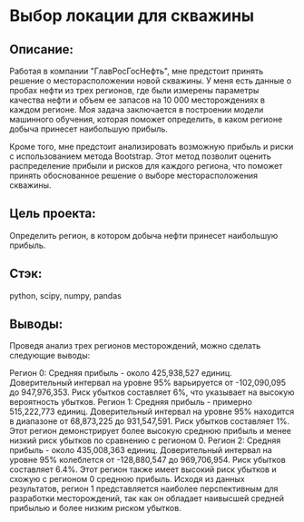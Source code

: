 # Выбор локации для скважины 

## Описание: 
Работая в компании "ГлавРосГосНефть", мне предстоит принять решение о месторасположении новой скважины. У меня есть данные о пробах нефти из трех регионов, где были измерены параметры качества нефти и объем ее запасов на 10 000 месторождениях в каждом регионе. Моя задача заключается в построении модели машинного обучения, которая поможет определить, в каком регионе добыча принесет наибольшую прибыль.

Кроме того, мне предстоит анализировать возможную прибыль и риски с использованием метода Bootstrap. Этот метод позволит оценить распределение прибыли и рисков для каждого региона, что поможет принять обоснованное решение о выборе месторасположения скважины.

## Цель проекта: 
Определить регион, в котором добыча нефти принесет наибольшую прибыль.

## Стэк: 

python, scipy, numpy, pandas
## Выводы:

Проведя анализ трех регионов месторождений, можно сделать следующие выводы:

Регион 0: Средняя прибыль - около 425,938,527 единиц. Доверительный интервал на уровне 95% варьируется от -102,090,095 до 947,976,353. Риск убытков составляет 6%, что указывает на высокую вероятность убытков.
Регион 1: Средняя прибыль - примерно 515,222,773 единиц. Доверительный интервал на уровне 95% находится в диапазоне от 68,873,225 до 931,547,591. Риск убытков составляет 1%. Этот регион демонстрирует более высокую среднюю прибыль и менее низкий риск убытков по сравнению с регионом 0.
Регион 2: Средняя прибыль - около 435,008,363 единиц. Доверительный интервал на уровне 95% колеблется от -128,880,547 до 969,706,954. Риск убытков составляет 6.4%. Этот регион также имеет высокий риск убытков и схожую с регионом 0 среднюю прибыль.
Исходя из данных результатов, регион 1 представляется наиболее перспективным для разработки месторождений, так как он обладает наивысшей средней прибылью и более низким риском убытков.
